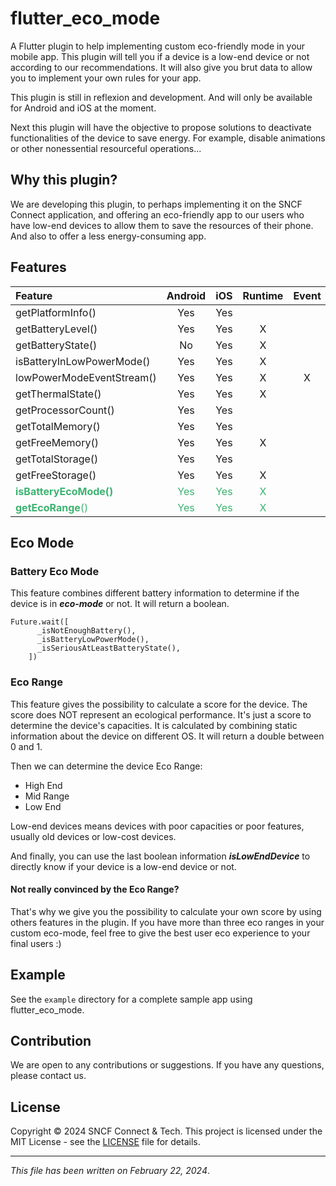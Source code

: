 # flutter_eco_mode

A Flutter plugin to help implementing custom eco-friendly mode in your mobile app. This plugin will tell you if a device
is a low-end device or not according to our recommendations. 
It will also give you brut data to allow you to implement
your own rules for your app.

This plugin is still in reflexion and development. And will only be available for Android and iOS at the moment.

Next this plugin will have the objective to propose solutions to deactivate functionalities of the device to
save energy. For example, disable animations or other nonessential resourceful operations...

## Why this plugin?

We are developing this plugin, to perhaps implementing it on the SNCF Connect application, and offering an
eco-friendly app to our users who have low-end devices to allow them to save the resources of their phone. And
also to offer a less energy-consuming app.

## Features

| Feature                                                                                      |                 Android                 |                   iOS                   |                Runtime                | Event |
|:---------------------------------------------------------------------------------------------|:---------------------------------------:|:---------------------------------------:|:-------------------------------------:|:-----:|
| getPlatformInfo()                                                                            |                   Yes                   |                   Yes                   |                                       |       |
| getBatteryLevel()                                                                            |                   Yes                   |                   Yes                   |                   X                   |       |
| getBatteryState()                                                                            |                   No                    |                   Yes                   |                   X                   |       |
| isBatteryInLowPowerMode()                                                                    |                   Yes                   |                   Yes                   |                   X                   |       |
| lowPowerModeEventStream()                                                                    |                   Yes                   |                   Yes                   |                   X                   |   X   |
| getThermalState()                                                                            |                   Yes                   |                   Yes                   |                   X                   |       |
| getProcessorCount()                                                                          |                   Yes                   |                   Yes                   |                                       |       |
| getTotalMemory()                                                                             |                   Yes                   |                   Yes                   |                                       |       |
| getFreeMemory()                                                                              |                   Yes                   |                   Yes                   |                   X                   |       |
| getTotalStorage()                                                                            |                   Yes                   |                   Yes                   |                                       |       |
| getFreeStorage()                                                                             |                   Yes                   |                   Yes                   |                   X                   |       |
| <span style="color: #3CB371">**isBatteryEcoMode()**</span>                                   | <span style="color: #3CB371">Yes</span> | <span style="color: #3CB371">Yes</span> | <span style="color: #3CB371">X</span> |       |
| <span style="color: #3CB371">**getEcoRange**()</span>                                        | <span style="color: #3CB371">Yes</span> | <span style="color: #3CB371">Yes</span> | <span style="color: #3CB371">X</span> |       |


## Eco Mode
### Battery Eco Mode

This feature combines different battery information to determine if the device is in **_eco-mode_** or not. 
It will return a boolean.

```
Future.wait([
      _isNotEnoughBattery(),
      _isBatteryLowPowerMode(),
      _isSeriousAtLeastBatteryState(),
    ])
``` 
### Eco Range
This feature gives the possibility to calculate a score for the device.
The score does NOT represent an ecological performance. 
It's just a score to determine the device's capacities.
It is calculated by combining static information about the device on different OS.
It will return a double between 0 and 1.

Then we can determine the device Eco Range:
- High End
- Mid Range
- Low End

Low-end devices means devices with poor capacities or poor features, usually old devices or low-cost devices.

And finally, you can use the last boolean information **_isLowEndDevice_** to directly know if your device is a low-end device or not.

#### Not really convinced by the Eco Range?

That's why we give you the possibility to calculate your own score by using others features in the plugin.
If you have more than three eco ranges in your custom eco-mode, 
feel free to give the best user eco experience to your final users :)

## Example

See the `example` directory for a complete sample app using flutter_eco_mode.


## Contribution

We are open to any contributions or suggestions. If you have any questions, please contact us.

## License

Copyright © 2024 SNCF Connect & Tech.
This project is licensed under the MIT License - see the [LICENSE](LICENSE) file for details.

***

_This file has been written on February 22, 2024_.
